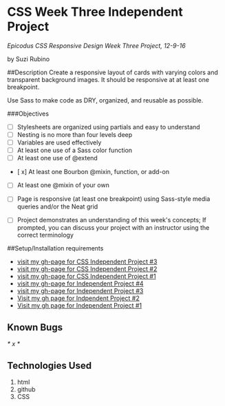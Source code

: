# CSS Week Three Independent Project
_*Epicodus CSS Responsive Design Week Three Project, 12-9-16*_

by Suzi Rubino

##Description
Create a responsive layout of cards with varying colors and transparent background images. It should be responsive at at least one breakpoint.

Use Sass to make code as DRY, organized, and reusable as possible.

###Objectives
- [  ] Stylesheets are organized using partials and easy to understand
- [  ] Nesting is no more than four levels deep
- [  ] Variables are used effectively
- [  ] At least one use of a Sass color function
- [  ] At least one use of @extend
- [ x] At least one Bourbon @mixin, function, or add-on
- [  ] At least one @mixin of your own
- [  ] Page is responsive (at least one breakpoint) using Sass-style media queries and/or the Neat grid
- [  ] Project demonstrates an understanding of this week's concepts; If prompted, you can discuss your project with an instructor using the correct terminology


##Setup/Installation requirements
* [visit my gh-page for CSS Independent Project #3](https://rawgit.com/suzirubi/tarot/master/index.html)
* [visit my gh-page for CSS Independent Project #2](https://rawgit.com/suzirubi/thinkGoogle/master/index.html)
* [visit my gh-page for CSS Independent Project #1](https://rawgit.com/suzirubi/climbing/master/index.html)
* [visit my gh-page for Independent Project #4](https://rawgit.com/suzirubi/pizza/master/index.html)
* [visit my gh-page for Independent Project #3](https://rawgit.com/suzirubi/ping-pong/master/index.html)
* [Visit my gh page for Indpendent Project #2](https://rawgit.com/suzirubi/Independent-Project-Week-2/master/index.html)
* [Visit my gh page for Independent Project #1](https://rawgit.com/suzirubi/portfolioFix/master/index.html)

## Known Bugs
_* x *_


## Technologies Used

1. html
2. github
3. CSS
